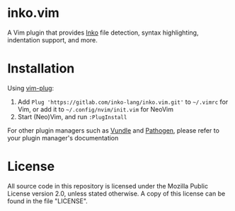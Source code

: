 # inko.vim

A Vim plugin that provides [Inko](https://gitlab.com/inko-lang/inko) file
detection, syntax highlighting, indentation support, and more.

# Installation

Using [vim-plug](https://github.com/junegunn/vim-plug):

1. Add `Plug 'https://gitlab.com/inko-lang/inko.vim.git'` to `~/.vimrc` for Vim,
   or add it to `~/.config/nvim/init.vim` for NeoVim
1. Start (Neo)Vim, and run `:PlugInstall`

For other plugin managers such as [Vundle](https://github.com/gmarik/vundle) and
[Pathogen](https://github.com/tpope/vim-pathogen), please refer to your plugin
manager's documentation

# License

All source code in this repository is licensed under the Mozilla Public License
version 2.0, unless stated otherwise. A copy of this license can be found in the
file "LICENSE".
